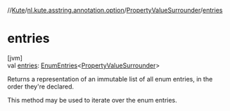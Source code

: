 //[Kute](../../../index.md)/[nl.kute.asstring.annotation.option](../index.md)/[PropertyValueSurrounder](index.md)/[entries](entries.md)

# entries

[jvm]\
val [entries](entries.md): [EnumEntries](https://kotlinlang.org/api/latest/jvm/stdlib/kotlin.enums/-enum-entries/index.html)&lt;[PropertyValueSurrounder](index.md)&gt;

Returns a representation of an immutable list of all enum entries, in the order they're declared.

This method may be used to iterate over the enum entries.

